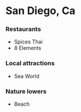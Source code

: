 # San Diego, Ca

### Restaurants
- Spices Thai
- 8 Elements

### Local attractions
- Sea World

### Nature lowers
- Beach 
